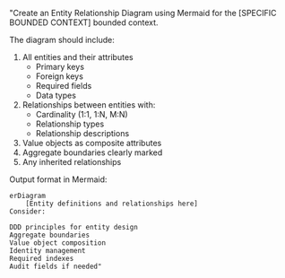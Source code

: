 "Create an Entity Relationship Diagram using Mermaid for the [SPECIFIC BOUNDED CONTEXT] bounded context. 

The diagram should include:
1. All entities and their attributes
   - Primary keys
   - Foreign keys
   - Required fields
   - Data types
2. Relationships between entities with:
   - Cardinality (1:1, 1:N, M:N)
   - Relationship types
   - Relationship descriptions
3. Value objects as composite attributes
4. Aggregate boundaries clearly marked
5. Any inherited relationships

Output format in Mermaid:
```mermaid
erDiagram
    [Entity definitions and relationships here]
Consider:

DDD principles for entity design
Aggregate boundaries
Value object composition
Identity management
Required indexes
Audit fields if needed"

